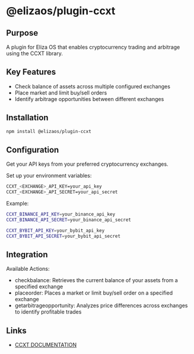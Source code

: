 # @elizaos/plugin-ccxt

## Purpose

A plugin for Eliza OS that enables cryptocurrency trading and arbitrage using the CCXT library.

## Key Features

- Check balance of assets across multiple configured exchanges
- Place market and limit buy/sell orders
- Identify arbitrage opportunities between different exchanges

## Installation

```bash
npm install @elizaos/plugin-ccxt
```

## Configuration

Get your API keys from your preferred cryptocurrency exchanges.

Set up your environment variables:

```bash
CCXT_<EXCHANGE>_API_KEY=your_api_key
CCXT_<EXCHANGE>_API_SECRET=your_api_secret
```

Example:

```bash
CCXT_BINANCE_API_KEY=your_binance_api_key
CCXT_BINANCE_API_SECRET=your_binance_api_secret

CCXT_BYBIT_API_KEY=your_bybit_api_key
CCXT_BYBIT_API_SECRET=your_bybit_api_secret
```

## Integration

Available Actions:

- checkbalance: Retrieves the current balance of your assets from a specified exchange
- placeorder: Places a market or limit buy/sell order on a specified exchange
- getarbitrageopportunity: Analyzes price differences across exchanges to identify profitable trades

## Links

- [CCXT DOCUMENTATION](https://docs.ccxt.com/)
